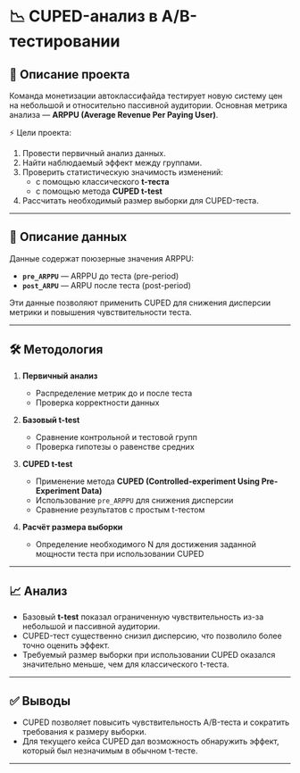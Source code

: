 # 📉 CUPED-анализ в A/B-тестировании

## 📌 Описание проекта
Команда монетизации автоклассифайда тестирует новую систему цен на небольшой и относительно пассивной аудитории. Основная метрика анализа — **ARPPU (Average Revenue Per Paying User)**.  

⚡ Цели проекта:  
1. Провести первичный анализ данных.  
2. Найти наблюдаемый эффект между группами.  
3. Проверить статистическую значимость изменений:  
   - с помощью классического **t-теста**  
   - с помощью метода **CUPED t-test**  
4. Рассчитать необходимый размер выборки для CUPED-теста.  

---

## 📂 Описание данных
Данные содержат поюзерные значения ARPPU:  

- **`pre_ARPPU`** — ARPPU до теста (pre-period)  
- **`post_ARPU`** — ARPU после теста (post-period)  

Эти данные позволяют применить CUPED для снижения дисперсии метрики и повышения чувствительности теста.  

---

## 🛠 Методология
1. **Первичный анализ**  
   - Распределение метрик до и после теста  
   - Проверка корректности данных  

2. **Базовый t-test**  
   - Сравнение контрольной и тестовой групп  
   - Проверка гипотезы о равенстве средних  

3. **CUPED t-test**  
   - Применение метода **CUPED (Controlled-experiment Using Pre-Experiment Data)**  
   - Использование `pre_ARPPU` для снижения дисперсии  
   - Сравнение результатов с простым t-тестом  

4. **Расчёт размера выборки**  
   - Определение необходимого N для достижения заданной мощности теста при использовании CUPED  

---

## 📈 Анализ
- Базовый **t-test** показал ограниченную чувствительность из-за небольшой и пассивной аудитории.  
- CUPED-тест существенно снизил дисперсию, что позволило более точно оценить эффект.  
- Требуемый размер выборки при использовании CUPED оказался значительно меньше, чем для классического t-теста.  

---

## ✅ Выводы
- CUPED позволяет повысить чувствительность A/B-теста и сократить требования к размеру выборки.  
- Для текущего кейса CUPED дал возможность обнаружить эффект, который был незначимым в обычном t-тесте.  

---
